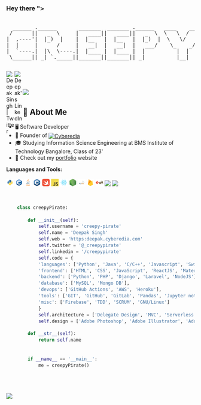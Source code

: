 ### Hey there "> 
<pre>

  ______ .______       _______  _______ .______   ____    ____ .______    __  .______          ___   .___________. _______ 
 /      ||   _  \     |   ____||   ____||   _  \  \   \  /   / |   _  \  |  | |   _  \        /   \  |           ||   ____|
|  ,----'|  |_)  |    |  |__   |  |__   |  |_)  |  \   \/   /  |  |_)  | |  | |  |_)  |      /  ^  \ `---|  |----`|  |__   
|  |     |      /     |   __|  |   __|  |   ___/    \_    _/   |   ___/  |  | |      /      /  /_\  \    |  |     |   __|  
|  `----.|  |\  \----.|  |____ |  |____ |  |          |  |     |  |      |  | |  |\  \----./  _____  \   |  |     |  |____ 
 \______|| _| `._____||_______||_______|| _|          |__|     | _|      |__| | _| `._____/__/     \__\  |__|     |_______|
                                                                                                                           
</pre>
<a href="https://twitter.com/_creepypirate">
  <img align="left" alt="Deepak Singh | Twitter" width="22px" src="https://raw.githubusercontent.com/peterthehan/peterthehan/master/assets/twitter.svg" />
</a>
 <a href="https://www.linkedin.com/in/creepypirate/">
  <img align="left" alt="Deepak's LinkedIn" width="22px" src="https://raw.githubusercontent.com/peterthehan/peterthehan/master/assets/linkedin.svg" />
</a>





</br>
</br>

![](https://komarev.com/ghpvc/?username=creepy-pirate&color=green)

## :book: About Me
- 🖥 Software Developer
- 💼 Founder of  [<img src="https://cyberedia.com/img/logo-white.png" height="30em" align="center" alt="Cyberedia" title="Cyberedia"/>](https://cyberedia.com)
- 🎓 Studying Information Science Engineering at BMS Institute of Technology Bangalore, Class of 23'
- 📲 Check out my <a href="https://creepypirate.xyz">portfolio</a> website



**Languages and Tools:**  
</br>
<code><img height="20" src="https://raw.githubusercontent.com/github/explore/80688e429a7d4ef2fca1e82350fe8e3517d3494d/topics/python/python.png"></code>
<code><img height="20" src="https://raw.githubusercontent.com/github/explore/80688e429a7d4ef2fca1e82350fe8e3517d3494d/topics/c/c.png"></code>
<code><img height="20" src="https://raw.githubusercontent.com/github/explore/80688e429a7d4ef2fca1e82350fe8e3517d3494d/topics/java/java.png"></code>
<code><img height="20" src="https://raw.githubusercontent.com/github/explore/80688e429a7d4ef2fca1e82350fe8e3517d3494d/topics/cpp/cpp.png"></code>
<code><img height="20" src="https://raw.githubusercontent.com/github/explore/80688e429a7d4ef2fca1e82350fe8e3517d3494d/topics/swift/swift.png"></code>
<code><img height="20" src="https://raw.githubusercontent.com/github/explore/80688e429a7d4ef2fca1e82350fe8e3517d3494d/topics/javascript/javascript.png"></code>
<code><img height="20" src="https://raw.githubusercontent.com/github/explore/80688e429a7d4ef2fca1e82350fe8e3517d3494d/topics/react/react.png"></code>
<code><img height="20" src="https://raw.githubusercontent.com/github/explore/80688e429a7d4ef2fca1e82350fe8e3517d3494d/topics/nodejs/nodejs.png"></code>
<code><img height="20" src="https://raw.githubusercontent.com/github/explore/80688e429a7d4ef2fca1e82350fe8e3517d3494d/topics/mysql/mysql.png"></code>
<code><img height="20" src="https://raw.githubusercontent.com/github/explore/80688e429a7d4ef2fca1e82350fe8e3517d3494d/topics/firebase/firebase.png"></code>
<code><img height="20" src="https://raw.githubusercontent.com/github/explore/80688e429a7d4ef2fca1e82350fe8e3517d3494d/topics/git/git.png"></code>
<code><img height="20" src="https://raw.githubusercontent.com/Thomas-George-T/Thomas-George-T/master/assets/aws.svg"></code>
<code><img height="20" src="https://raw.githubusercontent.com/Thomas-George-T/Thomas-George-T/master/assets/linux-tux.svg"></code>







</br>

```python	
	class creepyPirate:
	
		def __init__(self):
			self.username = 'creepy-pirate'
			self.name = 'Deepak Singh'
			self.web = 'https:deepak.cyberedia.com'
			self.twitter = '@_creepypirate'
			self.linkedin = '/creepypirate'
			self.code = {
			'languages': ['Python', 'Java', 'C/C++', 'Javascript', 'Swift', 'PHP', 'Bash'],
			'frontend': ['HTML', 'CSS', 'JavaScript', 'ReactJS', 'Materialize', 'Bootstrap', 'TailWindCSS'],
			'backend': ['Python', 'PHP', 'Django', 'Laravel', 'NodeJS'],
			'database': ['MySQL', 'Mongo DB'],
			'devops': ['GitHub Actions', 'AWS', 'Heroku'],
			'tools': ['GIT', 'GitHub', 'GitLab', 'Pandas', 'Jupyter notebook'],
			'misc': ['Firebase', 'TDD', 'SCRUM', 'GNU/Linux']
			}
			self.architecture = ['Delegate Design', 'MVC', 'Serverless', 'Microservices']
			self.design = ['Adobe Photoshop', 'Adobe Illustrator', 'Adobe XD', 'Final Cut Pro']

		def __str__(self):
			return self.name


		if __name__ == '__main__':
			me = creepyPirate()
	
	
	
```
<a href="https://github.com/creepypirate/github-readme-stats">
  <img align="center" src="https://github-readme-stats.vercel.app/api/top-langs/?username=creepy-pirate&layout=compact" />
</a>




	
	
	


